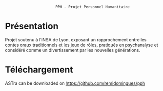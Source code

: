 
                           PPH - Projet Personnel Humanitaire


Présentation
============
Projet soutenu à l'INSA de Lyon, exposant un rapprochement entre
les contes oraux traditionnels et les jeux de rôles, pratiqués en
 psychanalyse et considéré comme un divertissement par les
nouvelles générations.



Téléchargement
=============
ASTra can be downloaded on https://github.com/remidomingues/pph